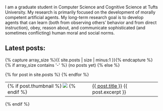 I am a graduate student in Computer Science and Cognitive Science at Tufts University.  My research is primarily focused on the development of morally competent artificial agents.  My long-term research goal is to develop agents that can learn (both from observing others’ behavior and from direct instruction), obey, reason about, and communicate sophisticated (and sometimes conflicting) human moral and social norms.

## Latest posts:

{% capture array_size %}{{ site.posts | size | minus:1 }}{% endcapture %}
{% if array_size contains '-' %}
(no posts yet)
{% else %}



<table>
{% for post in site.posts %}
<tr>
<td>{% if post.thumbnail %}
<a href="{{ post.url }}">
<img src="{{ post.thumbnail }}" class="thumbnail" /></a>
{% endif %}
</td>
<td>
<span class="post-title-link">
<a href="{{ post.url }}">{{ post.title }}</a>
</span>{{ post.excerpt }}
  </td>
</tr>
{% endfor %}
</table>
{% endif %}

